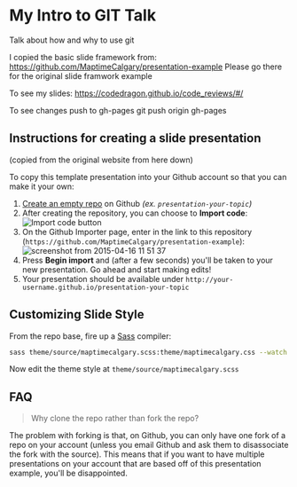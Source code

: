 # My Intro to GIT Talk

Talk about how and why to use git

I copied the basic slide framework from:
https://github.com/MaptimeCalgary/presentation-example
Please go there for the original slide framwork example

To see my slides:
https://codedragon.github.io/code_reviews/#/

To see changes push to gh-pages
git push origin gh-pages

## Instructions for creating a slide presentation
(copied from the original website from here down)

To copy this template presentation into your Github account so that you can make it your own:

1. [Create an empty repo](https://github.com/new) on Github _(ex. `presentation-your-topic`)_
2. After creating the repository, you can choose to **Import code**: ![Import code button](https://cloud.githubusercontent.com/assets/897290/7187563/a3637a08-e42e-11e4-874e-ae9845224445.png)
3. On the Github Importer page, enter in the link to this repository (`https://github.com/MaptimeCalgary/presentation-example`): ![screenshot from 2015-04-16 11 51 37](https://cloud.githubusercontent.com/assets/897290/7187614/f6f89cde-e42e-11e4-94d0-4d92d5a4c6ef.png)
4. Press **Begin import** and (after a few seconds) you'll be taken to your new presentation. Go ahead and start making edits!
5. Your presentation should be available under `http://your-username.github.io/presentation-your-topic`

## Customizing Slide Style

From the repo base, fire up a [Sass](http://sass-lang.com/) compiler:
```bash
sass theme/source/maptimecalgary.scss:theme/maptimecalgary.css --watch
```
Now edit the theme style at `theme/source/maptimecalgary.scss`

## FAQ

> Why clone the repo rather than fork the repo?

The problem with forking is that, on Github, you can only have one fork of a repo on your account (unless you email Github and ask them to disassociate the fork with the source). This means that if you want to have multiple presentations on your account that are based off of this presentation example, you'll be disappointed.

